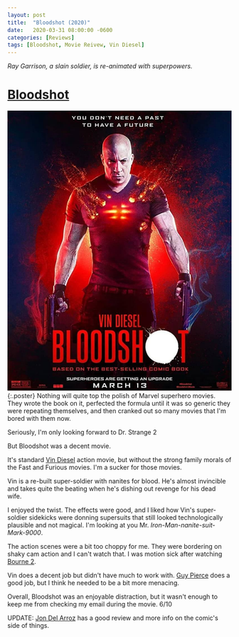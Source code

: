 ```yaml
---
layout: post
title:  "Bloodshot (2020)"
date:   2020-03-31 08:00:00 -0600
categories: [Reviews]
tags: [Bloodshot, Movie Reivew, Vin Diesel]
---
```


*Ray Garrison, a slain soldier, is re-animated with superpowers.*

# [Bloodshot](https://www.imdb.com/title/tt1634106/)

![Bloodshot-poster](/assets/2020/03/bloodshot-2020.jpg){:.poster} Nothing will quite top the polish of Marvel superhero movies. They wrote the book on it, perfected the formula until it was so generic they were repeating themselves, and then cranked out so many movies that I'm bored with them now.

Seriously, I'm only looking forward to Dr. Strange 2

But Bloodshot was a decent movie.

It's standard [Vin Diesel](https://www.imdb.com/name/nm0004874/) action movie, but without the strong family morals of the Fast and Furious movies. I'm a sucker for those movies.

Vin is a re-built super-soldier with nanites for blood. He's almost invincible and takes quite the beating when he's dishing out revenge for his dead wife.

I enjoyed the twist. The effects were good, and I liked how Vin's super-soldier sidekicks were donning supersuits that still looked technologically plausible and not magical. I'm looking at you Mr. *Iron-Man-nanite-suit-Mark-9000*.

The action scenes were a bit too choppy for me. They were bordering on shaky cam action and I can't watch that. I was motion sick after watching [Bourne 2](https://www.imdb.com/title/tt0372183/).

Vin does a decent job but didn't have much to work with. [Guy Pierce](https://www.imdb.com/name/nm0001602/) does a good job, but I think he needed to be a bit more menacing.

Overall, Bloodshot was an enjoyable distraction, but it wasn't enough to keep me from checking my email during the movie. 6/10

UPDATE: [Jon Del Arroz](http://delarroz.com/2020/04/20/bloodshot-movie-review-mild-spoilers/) has a good review and more info on the comic's side of things.
